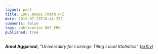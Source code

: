 ```yaml
---
layout: post
title: 1907.09991 [math.PR]
date: 2019-07-23T16:41:25Z
comments: false
tags: publication NSF_FRG
published: true
---
```


<b>Amol Aggarwal</b>, "<i>Universality for Lozenge Tiling Local Statistics</i>" ([arXiv](http://arxiv.org/abs/1907.09991v1))
